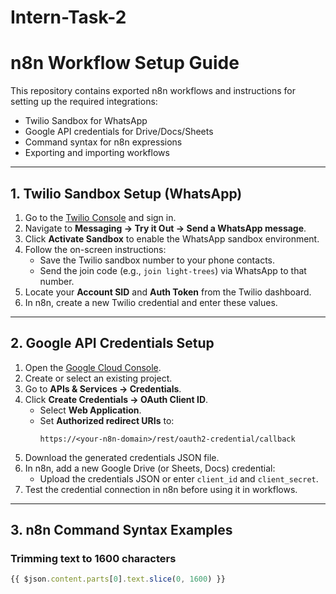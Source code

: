 # Intern-Task-2

# n8n Workflow Setup Guide

This repository contains exported n8n workflows and instructions for setting up the required integrations:

- Twilio Sandbox for WhatsApp
- Google API credentials for Drive/Docs/Sheets
- Command syntax for n8n expressions
- Exporting and importing workflows

---

## 1. Twilio Sandbox Setup (WhatsApp)

1. Go to the [Twilio Console](https://www.twilio.com/console) and sign in.
2. Navigate to **Messaging → Try it Out → Send a WhatsApp message**.
3. Click **Activate Sandbox** to enable the WhatsApp sandbox environment.
4. Follow the on-screen instructions:
   - Save the Twilio sandbox number to your phone contacts.
   - Send the join code (e.g., `join light-trees`) via WhatsApp to that number.
5. Locate your **Account SID** and **Auth Token** from the Twilio dashboard.
6. In n8n, create a new Twilio credential and enter these values.

---

## 2. Google API Credentials Setup

1. Open the [Google Cloud Console](https://console.cloud.google.com/).
2. Create or select an existing project.
3. Go to **APIs & Services → Credentials**.
4. Click **Create Credentials → OAuth Client ID**.
   - Select **Web Application**.
   - Set **Authorized redirect URIs** to:
     ```
     https://<your-n8n-domain>/rest/oauth2-credential/callback
     ```
5. Download the generated credentials JSON file.
6. In n8n, add a new Google Drive (or Sheets, Docs) credential:
   - Upload the credentials JSON or enter `client_id` and `client_secret`.
7. Test the credential connection in n8n before using it in workflows.

---

## 3. n8n Command Syntax Examples

### Trimming text to 1600 characters
```javascript
{{ $json.content.parts[0].text.slice(0, 1600) }}
